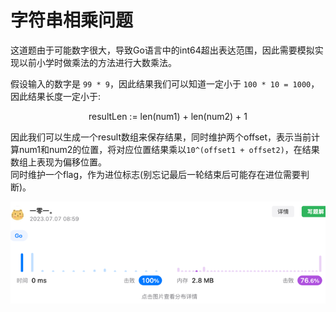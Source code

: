# 字符串相乘问题

这道题由于可能数字很大，导致Go语言中的int64超出表达范围，因此需要模拟实现以前小学时做乘法的方法进行大数乘法。

假设输入的数字是 `99 * 9`，因此结果我们可以知道一定小于 `100 * 10 = 1000`，因此结果长度一定小于:  

<center> resultLen := len(num1) + len(num2) + 1 </center>  

因此我们可以生成一个result数组来保存结果，同时维护两个offset，表示当前计算num1和num2的位置，将对应位置结果乘以`10^(offset1 + offset2)`，在结果数组上表现为偏移位置。  
同时维护一个flag，作为进位标志(别忘记最后一轮结束后可能存在进位需要判断)。

![img.png](img.png)